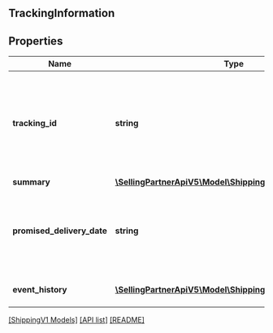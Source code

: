 ## TrackingInformation

## Properties

Name | Type | Description | Notes
------------ | ------------- | ------------- | -------------
**tracking_id** | **string** | The tracking id generated to each shipment. It contains a series of letters or digits or both. |
**summary** | [**\SellingPartnerApiV5\Model\ShippingV1\TrackingSummary**](TrackingSummary.md) |  |
**promised_delivery_date** | **string** | The promised delivery date and time of a shipment in ISO 8601 format. |
**event_history** | [**\SellingPartnerApiV5\Model\ShippingV1\Event[]**](Event.md) | A list of events of a shipment. |

[[ShippingV1 Models]](../) [[API list]](../../Api) [[README]](../../../README.md)
